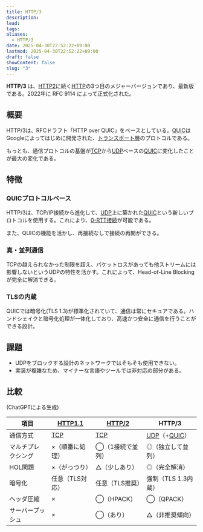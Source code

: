 ```yaml
---
title: HTTP/3
description: 
lead: 
tags: 
aliases:
  - HTTP/3
date: 2025-04-30T22:52:22+09:00
lastmod: 2025-04-30T22:52:22+09:00
draft: false
showContent: false
slug: "3"
---
```

**HTTP/3** は、[HTTP2](HTTP2.md)に続く[HTTP](HTTP.md)の3つ目のメジャーバージョンであり、最新版である。2022年に RFC 9114 によって正式化された。

## 概要
HTTP/3は、RFCドラフト「HTTP over QUIC」をベースとしている。[QUIC](../../transport/quic/QUIC.md)はGoogleによってはじめに開発された、[トランスポート層](../../transport/トランスポート層.md)のプロトコルである。

もっとも、通信プロトコルの基盤が[TCP](../../transport/tcp/TCP.md)から[UDP](../../transport/udp/UDP.md)ベースの[QUIC](../../transport/quic/QUIC.md)に変化したことが最大の変化である。

## 特徴
### QUICプロトコルベース
HTTP/3は、TCP/IP接続から進化して、[UDP](../../transport/udp/UDP.md)上に築かれた[QUIC](../../transport/quic/QUIC.md)という新しいプロトコルを使用する。これにより、[0-RTT接続](0-RTT接続.md)が可能である。

また、QUICの機能を活かし、再接続なしで接続の再開ができる。

### 真・並列通信
TCPの越えられなかった制限を超え、パケットロスがあっても他ストリームには影響しないというUDPの特性を活かす。これによって、Head-of-Line Blockingが完全に解消できる。

### TLSの内蔵
QUICでは暗号化(TLS 1.3)が標準化されていて、通信は常にセキュアである。ハンドシェイクと暗号化処理が一体化しており、高速かつ安全に通信を行うことができる設計。

## 課題
- UDPをブロックする設計のネットワークではそもそも使用できない。
- 実装が複雑なため、マイナーな言語やツールでは非対応の部分がある。

## 比較
(ChatGPTによる生成)

| 項目        | [HTTP1.1](HTTP1.1.md)             | [HTTP/2](HTTP2.md)                | HTTP/3                                                                   |
| --------- | --------------------------------- | --------------------------------- | ------------------------------------------------------------------------ |
| 通信方式      | [TCP](../../transport/tcp/TCP.md) | [TCP](../../transport/tcp/TCP.md) | [UDP](../../transport/udp/UDP.md)（+[QUIC](../../transport/quic/QUIC.md)） |
| マルチプレクシング | ×（順番に処理）                          | ◯（1接続で並列）                         | ◎（独立して並列）                                                                |
| HOL問題     | ×（がっつり）                           | △（少しあり）                           | ◎（完全解消）                                                                  |
| 暗号化       | 任意（TLS対応）                         | 任意（TLS推奨）                         | 強制（TLS 1.3内蔵）                                                            |
| ヘッダ圧縮     | ×                                 | ◯（HPACK）                          | ◯（QPACK）                                                                 |
| サーバープッシュ  | ×                                 | ◯（あり）                             | △（非推奨傾向）                                                                 |
